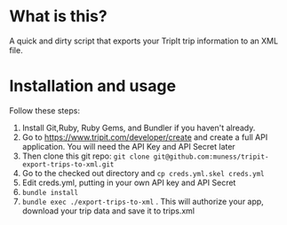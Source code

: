 # What is this?

A quick and dirty script that exports your TripIt trip information to an XML file.

# Installation and usage

Follow these steps:

1. Install Git,Ruby, Ruby Gems, and Bundler if you haven't already.
1. Go to https://www.tripit.com/developer/create and create a full API application. You will need the API Key and API Secret later
1. Then clone this git repo: `git clone git@github.com:muness/tripit-export-trips-to-xml.git`
1. Go to the checked out directory and `cp creds.yml.skel creds.yml`
1. Edit creds.yml, putting in your own API key and API Secret
1. `bundle install`
1. `bundle exec ./export-trips-to-xml` . This will authorize your app, download your trip data and save it to trips.xml

